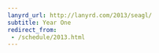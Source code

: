 ```yaml
---
lanyrd_url: http://lanyrd.com/2013/seagl/
subtitle: Year One
redirect_from:
 - /schedule/2013.html
---
```

